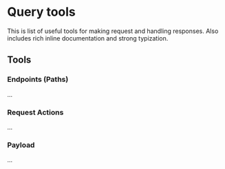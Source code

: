 # Query tools


This is list of useful tools for making request and handling responses. Also includes rich inline documentation and strong typization.

## Tools
### Endpoints (Paths)
...
### Request Actions
...
### Payload
...
